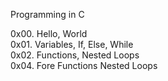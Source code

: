 Programming in C  

0x00. Hello, World  
0x01. Variables, If, Else, While  
0x02. Functions, Nested Loops  
0x04. Fore Functions Nested Loops
